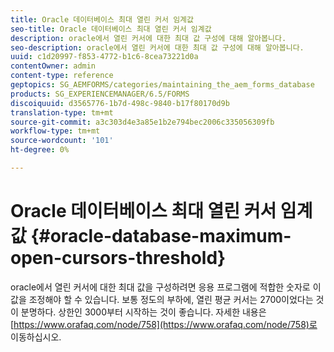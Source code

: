 ```yaml
---
title: Oracle 데이터베이스 최대 열린 커서 임계값
seo-title: Oracle 데이터베이스 최대 열린 커서 임계값
description: oracle에서 열린 커서에 대한 최대 값 구성에 대해 알아봅니다.
seo-description: oracle에서 열린 커서에 대한 최대 값 구성에 대해 알아봅니다.
uuid: c1d20997-f853-4772-b1c6-8cea73221d0a
contentOwner: admin
content-type: reference
geptopics: SG_AEMFORMS/categories/maintaining_the_aem_forms_database
products: SG_EXPERIENCEMANAGER/6.5/FORMS
discoiquuid: d3565776-1b7d-498c-9840-b17f80170d9b
translation-type: tm+mt
source-git-commit: a3c303d4e3a85e1b2e794bec2006c335056309fb
workflow-type: tm+mt
source-wordcount: '101'
ht-degree: 0%

---
```



# Oracle 데이터베이스 최대 열린 커서 임계값 {#oracle-database-maximum-open-cursors-threshold}

oracle에서 열린 커서에 대한 최대 값을 구성하려면 응용 프로그램에 적합한 숫자로 이 값을 조정해야 할 수 있습니다. 보통 정도의 부하에, 열린 평균 커서는 2700이었다는 것이 분명하다. 상한인 3000부터 시작하는 것이 좋습니다. 자세한 내용은 [https://www.orafaq.com/node/758](https://www.orafaq.com/node/758)로 이동하십시오.
